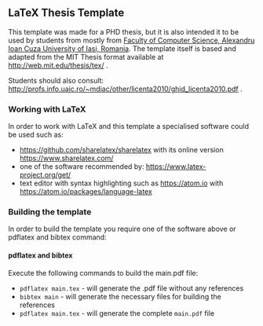 ## LaTeX Thesis Template

This template was made for a PHD thesis, but it is also intended it to be used by students from mostly from [Faculty of Computer Science, Alexandru Ioan Cuza University of Iasi, Romania](https://www.info.uaic.ro).
The template itself is based and adapted from the MIT Thesis format available at http://web.mit.edu/thesis/tex/ .

Students should also consult: http://profs.info.uaic.ro/~mdiac/other/licenta2010/ghid_licenta2010.pdf .

### Working with LaTeX

In order to work with LaTeX and this template a specialised software could be used such as:
* https://github.com/sharelatex/sharelatex with its online version https://www.sharelatex.com/
* one of the software recommended by: https://www.latex-project.org/get/
* text editor with syntax highlighting such as https://atom.io with https://atom.io/packages/language-latex

### Building the template

In order to build the template you require one of the software above or pdflatex and bibtex command:

#### pdflatex and bibtex

Execute the following commands to build the main.pdf file:
* `pdflatex main.tex` - will generate the .pdf file without any references
* `bibtex main` - will generate the necessary files for building the references
* `pdflatex main.tex` - will generate the complete `main.pdf` file

